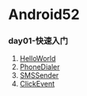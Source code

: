 # Android52

### day01-快速入门
1. [HelloWorld](https://github.com/BruceAnda/Android52/tree/master/app/src/main/java/zhaoliang/com/android52/ui/day01/helloworld)
2. [PhoneDialer](https://github.com/BruceAnda/Android52/tree/master/app/src/main/java/zhaoliang/com/android52/ui/day01/phonedialer)
3. [SMSSender](https://github.com/BruceAnda/Android52/tree/master/app/src/main/java/zhaoliang/com/android52/ui/day01/smssender)
4. [ClickEvent](https://github.com/BruceAnda/Android52/tree/master/app/src/main/java/zhaoliang/com/android52/ui/day01/clickevent)
